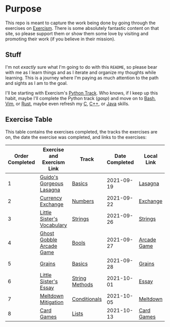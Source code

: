 # Purpose

This repo is meant to capture the work being done by going through the exercises on [Exercism](https://exercism.org/). There is some absolutely fantastic content on that site, so please support them or show them some love by visiting and promoting their work (if you believe in their mission).

## Stuff

I'm not *exactly* sure what I'm going to do with this `README`, so please bear with me as I learn things and as I iterate and organize my thoughts while learning. This is a journey where I'm paying as much attention to the path and sights as I am to the goal.

I'll be starting with Exercism's [Python Track](https://exercism.org/tracks/python). Who knows, if I keep up this habit, maybe I'll complete the Python track (*gasp*) and move on to [Bash](https://exercism.org/tracks/bash), [Vim](https://exercism.org/tracks/vimscript), or [Rust](https://exercism.org/tracks/rust), maybe even refresh my [C](https://exercism.org/tracks/c), [C++](https://exercism.org/tracks/cpp), or [Java](https://exercism.org/tracks/java) skills.

## Exercise Table

This table contains the exercises completed, the tracks the exercises are on, the date the exercise was completed, and links to the exercises:

| Order Completed | Exercise and Exercism Link                                                                        | Track               | Date Completed | Local Link                                    |
| --------------- | ------------------------------------------------------------------------------------------------- | ------------------- | -------------- | --------------------------------------------- |
| 1               | [Guido's Gorgeous Lasagna](https://exercism.org/tracks/python/exercises/guidos-gorgeous-lasagna)  | [Basics][1]         | 2021-09-19     | [Lasagna](Basics_1_Lasagna/README.md)         |
| 2               | [Currency Exchange](https://exercism.org/tracks/python/exercises/currency-exchange)               | [Numbers][2]        | 2021-09-22     | [Exchange](Numbers_1_Exchange/README.md)      |
| 3               | [Little Sister's Vocabulary](https://exercism.org/tracks/python/exercises/little-sisters-vocab)   | [Strings][3]        | 2021-09-26     | [Strings](Strings_1_Vocab/README.md)          |
| 4               | [Ghost Gobble Arcade Game](https://exercism.org/tracks/python/exercises/ghost-gobble-arcade-game) | [Bools][4]          | 2021-09-27     | [Arcade Game](Bools_1_Arcade/README.md)       |
| 5               | [Grains](https://exercism.org/tracks/python/exercises/grains)                                     | [Basics][1]         | 2021-09-28     | [Grains](Basics_2_Grains/README.md)           |
| 6               | [Little Sister's Essay](https://exercism.org/tracks/python/exercises/little-sisters-essay)        | [String Methods][5] | 2021-10-01     | [Essay](String_Methods_1_Essay/README.md)     |
| 7               | [Meltdown Mitigation](https://exercism.org/tracks/python/exercises/meltdown-mitigation)           | [Conditionals][6]   | 2021-10-05     | [Meltdown](Conditionals_1_Meltdown/README.md) |
| 8               | [Card Games](https://exercism.org/tracks/python/exercises/card-games)                             | [Lists][7]          | 2021-10-13     | [Card Games](Lists_1_Card_Games/README.md)    |

[1]: https://exercism.org/tracks/python/concepts/basics
[2]: https://exercism.org/tracks/python/concepts/numbers
[3]: https://exercism.org/tracks/python/concepts/strings
[4]: https://exercism.org/tracks/python/concepts/bools
[5]: https://exercism.org/tracks/python/concepts/string-methods
[6]: https://exercism.org/tracks/python/concepts/conditionals
[7]: https://exercism.org/tracks/python/concepts/lists
